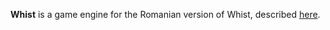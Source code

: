 **Whist** is a game engine for the Romanian version of Whist, described [here](http://en.wikipedia.org/wiki/Romanian_whist).